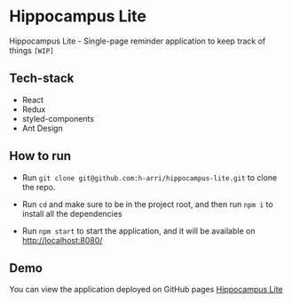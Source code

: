 # Hippocampus Lite

Hippocampus Lite - Single-page reminder application to keep track of things `[WIP]`

## Tech-stack

- React
- Redux
- styled-components
- Ant Design

## How to run

- Run `git clone git@github.com:h-arri/hippocampus-lite.git` to clone the repo.

- Run `cd` and make sure to be in the project root, and then run `npm i` to install all the dependencies

- Run `npm start` to start the application, and it will be available on [http://localhost:8080/](http://localhost:8080/)

## Demo

You can view the application deployed on GitHub pages [Hippocampus Lite](https://h-arri.github.io/hippocampus-lite/)
